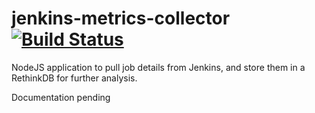 # jenkins-metrics-collector [![Build Status](https://travis-ci.org/TOPdesk/jenkins-metrics-collector.svg?branch=master)](https://travis-ci.org/TOPdesk/jenkins-metrics-collector)
NodeJS application to pull job details from Jenkins, and store them in a RethinkDB for further analysis.

Documentation pending
